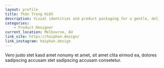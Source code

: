 ```yaml
---
layout: profile
title: Thân Trọng Hiển
description: Visual identities and product packaging for a gentle, delicate and refined event planning and design firms.
categories:
    - Product Designer
current_location: Melbourne, AU
link_site: https://haiphan.design/
link_instagram: haiphan.design
---
```


Vero justo stet kasd amet nonumy et amet, sit amet clita eirmod ea, dolores sadipscing accusam stet sadipscing accusam consetetur.
